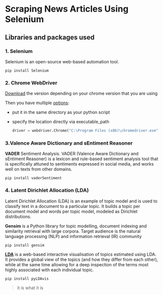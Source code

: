 # Scraping News Articles Using Selenium

## **Libraries and packages used**

### **1. Selenium**

Selenium is an open-source web-based automation tool.

    pip install Selenium

### **2. Chrome WebDriver**

[Download](https://chromedriver.chromium.org/downloads) the version depending on your chrome version that you are using

Then you have multiple [options](https://selenium-python.readthedocs.io/api.html#module-selenium.webdriver.chrome.webdriver):

- put it in the same directory as your python script
- specify the location directly via executable_path

  ```python
  driver = webdriver.Chrome("C:\Program Files (x86)\chromedriver.exe")
  ```

### **3.Valence Aware Dictionary and sEntiment Reasoner**

**VADER** Sentiment Analysis. VADER (Valence Aware Dictionary and sEntiment Reasoner) is a lexicon and rule-based sentiment analysis tool that is specifically attuned to sentiments expressed in social media, and works well on texts from other domains.

    pip install vaderSentiment

### **4. Latent Dirichlet Allocation (LDA)**

Latent Dirichlet Allocation (LDA) is an example of topic model and is used to classify text in a document to a particular topic. It builds a topic per document model and words per topic model, modeled as Dirichlet distributions.

**Gensim** is a Python library for topic modelling, document indexing and similarity retrieval with large corpora. Target audience is the natural language processing (NLP) and information retrieval (IR) community

    pip install gensim

[**LDA**](http://bl.ocks.org/AlessandraSozzi/raw/ce1ace56e4aed6f2d614ae2243aab5a5/#topic=9&lambda=1&term=) is a web-based interactive visualisation of topics estimated using LDA. It provides a global view of the topics (and how they differ from each other), while at the same time allowing for a deep inspection of the terms most highly associated with each individual topic.

    pip install pyLDAvis

> it is what it is
